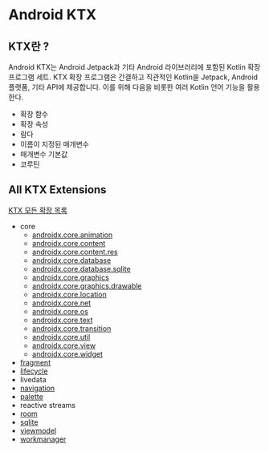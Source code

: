 # Android KTX

## KTX란 ?
Android KTX는 Android Jetpack과 기타 Android 라이브러리에 포함된 Kotlin 확장 프로그램 세트.
KTX 확장 프로그램은 간결하고 직관적인 Kotlin을 Jetpack, Android 플랫폼, 기타 API에 제공합니다. 이를 위해 다음을 비롯한 여러 Kotlin 언어 기능을 활용한다.

- 확장 함수
- 확장 속성
- 람다
- 이름이 지정된 매개변수
- 매개변수 기본값
- 코루틴


## All KTX Extensions
[KTX 모든 확장 목록](https://developer.android.com/kotlin/ktx/extensions-list)

- core
    - [androidx.core.animation](https://developer.android.com/reference/kotlin/androidx/core/animation/package-summary?hl=ko)
    - [androidx.core.content](https://developer.android.com/reference/kotlin/androidx/core/content/package-summary?hl=ko)
    - [androidx.core.content.res](https://developer.android.com/reference/kotlin/androidx/core/content/res/package-summary?hl=ko)
    - [androidx.core.database](https://developer.android.com/reference/kotlin/androidx/core/database/package-summary?hl=ko)
    - [androidx.core.database.sqlite](https://developer.android.com/reference/kotlin/androidx/core/database/sqlite/package-summary?hl=ko)
    - [androidx.core.graphics](https://developer.android.com/reference/kotlin/androidx/core/graphics/package-summary?hl=ko)
    - [androidx.core.graphics.drawable](https://developer.android.com/reference/kotlin/androidx/core/graphics/drawable/package-summary?hl=ko)
    - [androidx.core.location](https://developer.android.com/reference/kotlin/androidx/core/location/package-summary?hl=ko)
    - [androidx.core.net](https://developer.android.com/reference/kotlin/androidx/core/net/package-summary?hl=ko)
    - [androidx.core.os](https://developer.android.com/reference/kotlin/androidx/core/os/package-summary?hl=ko)
    - [androidx.core.text](https://developer.android.com/reference/kotlin/androidx/core/text/package-summary?hl=ko)
    - [androidx.core.transition](https://developer.android.com/reference/kotlin/androidx/core/transition/package-summary?hl=ko)
    - [androidx.core.util](https://developer.android.com/reference/kotlin/androidx/core/util/package-summary?hl=ko)
    - [androidx.core.view](https://developer.android.com/reference/kotlin/androidx/core/view/package-summary?hl=ko)
    - [androidx.core.widget](https://developer.android.com/reference/kotlin/androidx/core/widget/package-summary?hl=ko)
- [fragment](https://developer.android.com/reference/kotlin/androidx/fragment/app/package-summary?hl=ko#extension-functions-summary)
- [lifecycle](https://developer.android.com/reference/kotlin/androidx/lifecycle/package-summary?hl=ko)
- livedata
- [navigation](https://developer.android.com/reference/kotlin/androidx/navigation/package-summary?hl=ko)
- [palette](https://developer.android.com/reference/kotlin/androidx/palette/graphics/package-summary?hl=ko)
- reactive streams
- [room](https://developer.android.com/reference/kotlin/androidx/room/package-summary?hl=ko)
- [sqlite](https://developer.android.com/reference/kotlin/androidx/sqlite/db/package-summary?hl=ko)
- [viewmodel](https://developer.android.com/jetpack/androidx/releases/lifecycle?hl=ko)
- [workmanager](https://developer.android.com/jetpack/androidx/releases/work?hl=ko)